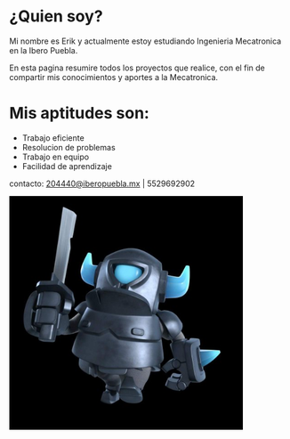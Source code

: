# ¿Quien soy?
Mi nombre es Erik y actualmente estoy estudiando Ingenieria Mecatronica en la Ibero Puebla.

En esta pagina resumire todos los proyectos que realice, con el fin de compartir mis conocimientos y aportes a la Mecatronica.

# Mis aptitudes son:
- Trabajo eficiente 
- Resolucion de problemas 
- Trabajo en equipo 
- Facilidad de aprendizaje

contacto: 204440@iberopuebla.mx | 5529692902

<img src="../recursos/imgs/IMG_7211.JPG" alt="Diagrama del sistema" width="420">

